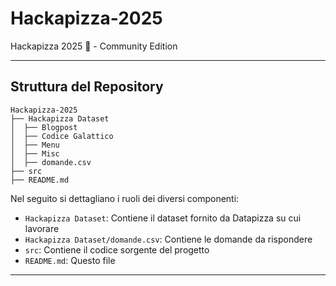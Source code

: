 # Hackapizza-2025
Hackapizza 2025 🍕 - Community Edition

---
## Struttura del Repository
```plaintext
Hackapizza-2025
├── Hackapizza Dataset
│  ├── Blogpost
│  ├── Codice Galattico
│  ├── Menu
│  ├── Misc
│  ├── domande.csv
├── src
├── README.md
```
Nel seguito si dettagliano i ruoli dei diversi componenti:

- `Hackapizza Dataset`: Contiene il dataset fornito da Datapizza su cui lavorare
- `Hackapizza Dataset/domande.csv`: Contiene le domande da rispondere
- `src`: Contiene il codice sorgente del progetto
- `README.md`: Questo file

---